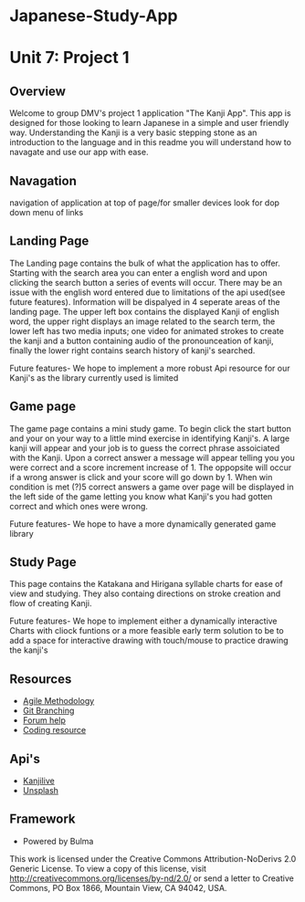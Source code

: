 # Japanese-Study-App
# Unit 7: Project 1

## Overview

Welcome to group DMV's project 1 application "The Kanji App". This app is designed for those looking to learn Japanese in a simple and user friendly way. Understanding the Kanji is a very basic stepping stone as an introduction to the language and in this readme you will understand how to navagate and use our app with ease.


## Navagation
navigation of application at top of page/for smaller devices look for dop down menu of links



## Landing Page

The Landing page contains the bulk of what the application has to offer. Starting with the search area you can enter a english word and upon clicking the search button a series of events will occur. There may be an issue with the english word entered due to limitations of the api used(see future features). Information will be dispalyed in 4 seperate areas of the landing page. The upper left box contains the displayed Kanji of english word, the upper right displays an image related to the search term, the lower left has two media inputs; one video for animated strokes to create the kanji and a button containing audio of the pronounceation of kanji, finally the lower right contains search history of kanji's searched.

Future features- We hope to implement a more robust Api resource for our Kanji's as the library currently used is limited

## Game page

The game page contains a mini study game. To begin click the start button and your on your way to a little mind exercise in identifying Kanji's. A large kanji will appear and your job is to guess the correct phrase assoiciated with the Kanji. Upon a correct answer a message will appear telling you you were correct and a score increment increase of 1. The oppopsite will occur if a wrong answer is click and your score will go down by 1. When win condition is met (?)5 correct answers a game over page will be displayed in the left side of the game letting you know what Kanji's you had gotten correct and which ones were wrong.

Future features- We hope to have a more dynamically generated game library


## Study Page

This page contains the Katakana and Hirigana syllable charts for ease of view and studying. They also containg directions on stroke creation and flow of creating Kanji. 

Future features- We hope to implement either a dynamically interactive Charts with cliock funtions or a more feasible early term solution to be to add a space for interactive drawing with touch/mouse to practice drawing the kanji's




## Resources
* [Agile Methodology](https://en.wikipedia.org/wiki/Agile_software_development)
* [Git Branching](https://git-scm.com/book/en/v2/Git-Branching-Branching-Workflows)
* [Forum help](https://stackoverflow.com/)
* [Coding resource](https://www.w3schools.com/)

## Api's

* [Kanjilive](https://app.kanjialive.com/api/docs)
* [Unsplash](https://unsplash.com/documentation)


## Framework

* Powered by Bulma 

This work is licensed under the Creative Commons Attribution-NoDerivs 2.0 Generic License. To view a copy of this license, visit http://creativecommons.org/licenses/by-nd/2.0/ or send a letter to Creative Commons, PO Box 1866, Mountain View, CA 94042, USA.